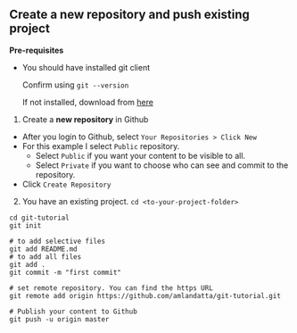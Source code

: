 
## Create a new repository and push existing project ##

**Pre-requisites**
  * You should have installed git client

    Confirm using `git --version`

    If not installed, download from [here](https://git-scm.com/downloads)


1. Create a **new repository** in Github

  - After you login to Github, select `Your Repositories > Click New`
  - For this example I select `Public` repository.
    - Select `Public` if you want your content to be visible to all.
    - Select `Private` if you want to choose who can see and commit to the repository.
  - Click `Create Repository`

2. You have an existing project. `cd <to-your-project-folder>`

  ```
  cd git-tutorial
  git init

  # to add selective files
  git add README.md
  # to add all files
  git add .
  git commit -m "first commit"

  # set remote repository. You can find the https URL
  git remote add origin https://github.com/amlandatta/git-tutorial.git

  # Publish your content to Github
  git push -u origin master
  ```
